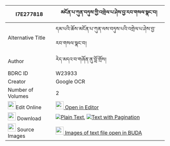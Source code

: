 |I7E277818|མངོན་པ་ཀུན་བཏུས་ཀྱི་འགྲེལ་པ་ཤེས་བྱ་རབ་གསལ་སྣང་བ། 
| --- | --- 
|Alternative Title |དམ་པའི་ཆོས་མངོན་པ་ཀུན་ལས་བཏུས་པའི་འགྲེལ་པ་ཤེས་བྱ་རབ་གསལ་སྣང་བ།
|Author| རེད་མདའ་བ་གཞོན་ནུ་བློ་གྲོས།
|BDRC ID | W23933
|Creator | Google OCR
|Number of Volumes| 2
|<img width="25" src="https://img.icons8.com/color/25/000000/edit-property.png">Edit Online| [<img width="25" src="https://avatars.githubusercontent.com/u/45091458?s=200&v=4"> Open in Editor](http://editor.openpecha.org/I7E277818)
|<img width="25" src="https://img.icons8.com/fluent/48/000000/download-2.png"/>  Download | [![](https://img.icons8.com/color/20/000000/txt.png)Plain Text](https://github.com/Openpecha/I7E277818/releases/download/v1/ngonpa_kuntu_kyi_drelpa_sheja__plain_I7E277818.zip), [![](https://img.icons8.com/color/20/000000/txt.png)Text with Pagination](https://github.com/Openpecha/I7E277818/releases/download/v1/ngonpa_kuntu_kyi_drelpa_sheja__pages_I7E277818.zip)
|<img width="25" src="https://img.icons8.com/plasticine/100/000000/pictures-folder.png"/>  Source Images | [<img width="25" src="https://library.bdrc.io/icons/BUDA-small.svg"> Images of text file open in BUDA](https://library.bdrc.io/show/bdr:W23933)